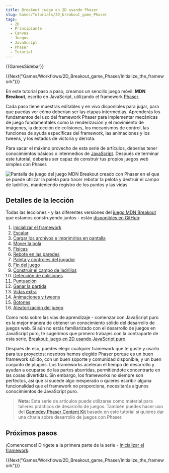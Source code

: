 ```yaml
---
title: Breakout juego en 2D usando Phaser
slug: Games/Tutorials/2D_breakout_game_Phaser
tags:
  - 2D
  - Principiante
  - Canvas
  - Juegos
  - JavaScript
  - Phaser
  - Tutorial
---
```


{{GamesSidebar}}

{{Next("Games/Workflows/2D_Breakout_game_Phaser/Initialize_the_framework")}}

En este tutorial paso a paso, creamos un sencillo juego móvil: **MDN Breakout**, escrito en JavaScript, utilizando el framework [Phaser](https://phaser.io/).

Cada paso tiene muestras editables y en vivo disponibles para jugar, para que puedas ver cómo deberían ser las etapas intermedias. Aprenderás los fundamentos del uso del framework Phaser para implementar mecánicas de juego fundamentales como la renderización y el movimiento de imágenes, la detección de colisiones, los mecanismos de control, las funciones de ayuda específicas del framework, las animaciones y los tweens, y los estados de victoria y derrota.

Para sacar el máximo provecho de esta serie de artículos, deberías tener conocimientos básicos o intermedios de [JavaScript](/es/docs/Learn/Getting_started_with_the_web/JavaScript_basics). Después de terminar este tutorial, deberías ser capaz de construir tus propios juegos web simples con Phaser.

![Pantalla de juego del juego MDN Breakout creado con Phaser en el que se puede utilizar la paleta para hacer rebotar la pelota y destruir el campo de ladrillos, manteniendo registro de los puntos y las vidas](mdn-breakout-phaser.png)

## Detalles de la lección

Todas las lecciones - y las diferentes versiones del [juego MDN Breakout](https://end3r.github.io/Gamedev-Phaser-Content-Kit/demos/lesson16.html) que estamos construyendo juntos - están [disponibles en GitHub](https://end3r.github.io/Gamedev-Phaser-Content-Kit/demos/):

1. [Inicializar el framework](/es/docs/Games/Tutorials/2D_breakout_game_Phaser/Initialize_the_framework)
2. [Escalar](/es/docs/Games/Tutorials/2D_breakout_game_Phaser/Scaling)
3. [Cargar los archivos e imprimirlos en pantalla](/es/docs/Games/Tutorials/2D_breakout_game_Phaser/Load_the_assets_and_print_them_on_screen)
4. [Mover la bola](/es/docs/Games/Tutorials/2D_breakout_game_Phaser/Move_the_ball)
5. [Físicas](/es/docs/Games/Tutorials/2D_breakout_game_Phaser/Physics)
6. [Rebote en las paredes](/es/docs/Games/Tutorials/2D_breakout_game_Phaser/Bounce_off_the_walls)
7. [Paleta y controles del jugador](/es/docs/Games/Tutorials/2D_breakout_game_Phaser/Player_paddle_and_controls)
8. [Fin del juego](/es/docs/Games/Tutorials/2D_breakout_game_Phaser/Game_over)
9. [Construir el campo de ladrillos](/es/docs/Games/Tutorials/2D_breakout_game_Phaser/Build_the_brick_field)
10. [Detección de colisiones](/es/docs/Games/Tutorials/2D_breakout_game_Phaser/Collision_detection)
11. [Puntuación](/es/docs/Games/Tutorials/2D_breakout_game_Phaser/The_score)
12. [Ganar la partida](/es/docs/Games/Tutorials/2D_breakout_game_Phaser/Win_the_game)
13. [Vidas extra](/es/docs/Games/Tutorials/2D_breakout_game_Phaser/Extra_lives)
14. [Animaciones y tweens](/es/docs/Games/Tutorials/2D_breakout_game_Phaser/Animations_and_tweens)
15. [Botones](/es/docs/Games/Tutorials/2D_breakout_game_Phaser/Buttons)
16. [Aleatorización del juego](/es/docs/Games/Tutorials/2D_breakout_game_Phaser/Randomizing_gameplay)

Como nota sobre las vías de aprendizaje - comenzar con JavaScript puro es la mejor manera de obtener un conocimiento sólido del desarrollo de juegos web. Si aún no estás familiarizado con el desarrollo de juegos en JavaScript puro, te sugerimos que primero trabajes con la contraparte de esta serie, [Breakout: juego en 2D usando JavaScript puro](/es/docs/Games/Tutorials/2D_Breakout_game_pure_JavaScript).

Después de eso, puedes elegir cualquier framework que te guste y usarlo para tus proyectos; nosotros hemos elegido Phaser porque es un buen framework sólido, con un buen soporte y comunidad disponible, y un buen conjunto de plugins. Los frameworks aceleran el tiempo de desarrollo y ayudan a ocuparse de las partes aburridas, permitiéndote concentrarte en las cosas divertidas. Sin embargo, los frameworks no siempre son perfectos, así que si sucede algo inesperado o quieres escribir alguna funcionalidad que el framework no proporciona, necesitarás algunos conocimientos de JavaScript puro.

> **Nota:** Esta serie de artículos puede utilizarse como material para talleres prácticos de desarrollo de juegos. También puedes hacer uso del [Gamedev Phaser Content Kit](https://github.com/end3r/Gamedev-Phaser-Content-Kit) basado en este tutorial si quieres dar una charla sobre desarrollo de juegos con Phaser.

## Próximos pasos

¡Comencemos! Dirígete a la primera parte de la serie - [Inicializar el framework](/es/docs/Games/Tutorials/2D_breakout_game_Phaser/Initialize_the_framework).

{{Next("Games/Workflows/2D_Breakout_game_Phaser/Initialize_the_framework")}}
